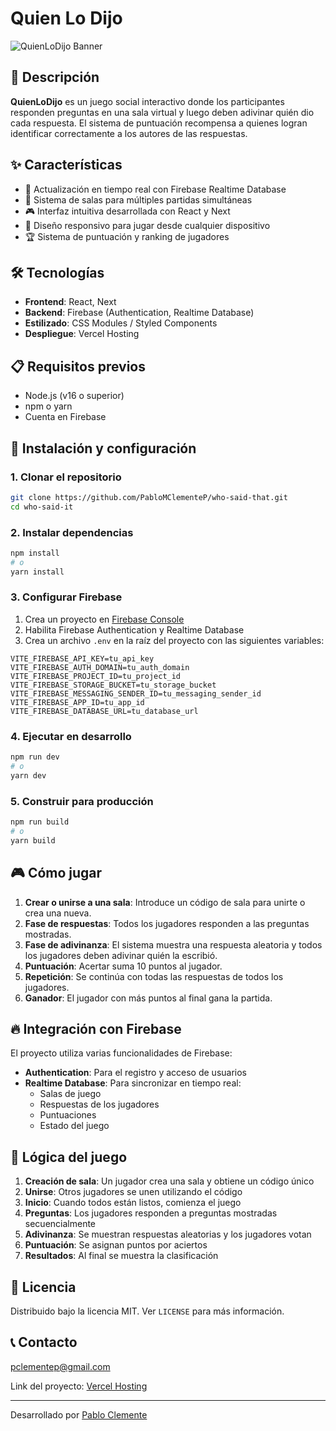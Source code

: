 # Quien Lo Dijo

![QuienLoDijo Banner](https://placehold.co/800x200/FFFFFF/000000?text=Quien+Lo+Dijo)

## 📝 Descripción

**QuienLoDijo** es un juego social interactivo donde los participantes responden preguntas en una sala virtual y luego deben adivinar quién dio cada respuesta. El sistema de puntuación recompensa a quienes logran identificar correctamente a los autores de las respuestas.

## ✨ Características

- 🔄 Actualización en tiempo real con Firebase Realtime Database
- 👥 Sistema de salas para múltiples partidas simultáneas
- 🎮 Interfaz intuitiva desarrollada con React y Next
- 📱 Diseño responsivo para jugar desde cualquier dispositivo
- 🏆 Sistema de puntuación y ranking de jugadores

## 🛠️ Tecnologías

- **Frontend**: React, Next
- **Backend**: Firebase (Authentication, Realtime Database)
- **Estilizado**: CSS Modules / Styled Components
- **Despliegue**: Vercel Hosting

## 📋 Requisitos previos

- Node.js (v16 o superior)
- npm o yarn
- Cuenta en Firebase

## 🚀 Instalación y configuración

### 1. Clonar el repositorio

```bash
git clone https://github.com/PabloMClementeP/who-said-that.git
cd who-said-it
```

### 2. Instalar dependencias

```bash
npm install
# o
yarn install
```

### 3. Configurar Firebase

1. Crea un proyecto en [Firebase Console](https://console.firebase.google.com/)
2. Habilita Firebase Authentication y Realtime Database
3. Crea un archivo `.env` en la raíz del proyecto con las siguientes variables:

```
VITE_FIREBASE_API_KEY=tu_api_key
VITE_FIREBASE_AUTH_DOMAIN=tu_auth_domain
VITE_FIREBASE_PROJECT_ID=tu_project_id
VITE_FIREBASE_STORAGE_BUCKET=tu_storage_bucket
VITE_FIREBASE_MESSAGING_SENDER_ID=tu_messaging_sender_id
VITE_FIREBASE_APP_ID=tu_app_id
VITE_FIREBASE_DATABASE_URL=tu_database_url
```

### 4. Ejecutar en desarrollo

```bash
npm run dev
# o
yarn dev
```

### 5. Construir para producción

```bash
npm run build
# o
yarn build
```

## 🎮 Cómo jugar

1. **Crear o unirse a una sala**: Introduce un código de sala para unirte o crea una nueva.
2. **Fase de respuestas**: Todos los jugadores responden a las preguntas mostradas.
3. **Fase de adivinanza**: El sistema muestra una respuesta aleatoria y todos los jugadores deben adivinar quién la escribió.
4. **Puntuación**: Acertar suma 10 puntos al jugador.
5. **Repetición**: Se continúa con todas las respuestas de todos los jugadores.
6. **Ganador**: El jugador con más puntos al final gana la partida.

## 🔥 Integración con Firebase

El proyecto utiliza varias funcionalidades de Firebase:

- **Authentication**: Para el registro y acceso de usuarios
- **Realtime Database**: Para sincronizar en tiempo real:
  - Salas de juego
  - Respuestas de los jugadores
  - Puntuaciones
  - Estado del juego

## 🧠 Lógica del juego

1. **Creación de sala**: Un jugador crea una sala y obtiene un código único
2. **Unirse**: Otros jugadores se unen utilizando el código
3. **Inicio**: Cuando todos están listos, comienza el juego
4. **Preguntas**: Los jugadores responden a preguntas mostradas secuencialmente
5. **Adivinanza**: Se muestran respuestas aleatorias y los jugadores votan
6. **Puntuación**: Se asignan puntos por aciertos
7. **Resultados**: Al final se muestra la clasificación

## 📄 Licencia

Distribuido bajo la licencia MIT. Ver `LICENSE` para más información.

## 📞 Contacto

pclementep@gmail.com

Link del proyecto: [Vercel Hosting](https://who-said-that-eta.vercel.app/)

---

Desarrollado por [Pablo Clemente](https://github.com/PabloMClementeP)
